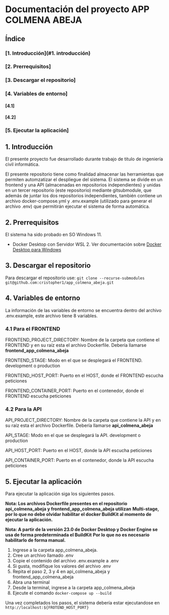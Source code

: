 # Documentación del proyecto APP COLMENA ABEJA

## Índice

### [1. Introducción](#1. introducción)

### [2. Prerrequisitos]

### [3. Descargar el repositorio]

### [4. Variables de entorno]

#### [4.1]

#### [4.2]

### [5. Ejecutar la aplicación]

## 1. Introducción

El presente proyecto fue desarrollado durante trabajo de titulo de ingeniería civil informática.

El presente repositorio tiene como finalidad almacenar las herramientas que permiten automzatizar el
despliegue del sistema. El sistema se divide en un frontend y una API (almacenadas en repositorios independientes)
y unidas en un tercer repositorio (este repositorio) mediante gitsubmodule, que además de juntar los dos
repositorios independientes, también contiene un archivo docker-compose.yml y .env.example (utilizado
para generar el archivo .env) que permitirán ejecutar el sistema de forma automática.

## 2. Prerrequisitos

El sistema ha sido probado en SO Windows 11.

* Docker Desktop con Servidor WSL 2. Ver documentación sobre [Docker Desktop para Windows](https://docs.docker.com/desktop/install/windows-install/)

## 3. Descargar el repositorio

Para descargar el repositorio use: `git clone --recurse-submodules git@github.com:cristopher1/app_colmena_abeja.git`

## 4. Variables de entorno

La información de las variables de entorno se encuentra dentro del archivo .env.example, este archivo
tiene 8 variables.

### 4.1 Para el FRONTEND

FRONTEND_PROJECT_DIRECTORY: Nombre de la carpeta que contiene el FRONTEND y en su raíz esta el
archivo Dockerfile. Debería llamarse **frontend_app_colmena_abeja**

FRONTEND_STAGE: Modo en el que se desplegará el FRONTEND. development o production

FRONTEND_HOST_PORT: Puerto en el HOST, donde el FRONTEND escucha peticiones

FRONTEND_CONTAINER_PORT: Puerto en el contenedor, donde el FRONTEND escucha peticiones

### 4.2 Para la API

API_PROJECT_DIRECTORY: Nombre de la carpeta que contiene la API y en su raíz esta el
archivo Dockerfile. Debería llamarse **api_colmena_abeja**

API_STAGE: Modo en el que se desplegará la API. development o production

API_HOST_PORT: Puerto en el HOST, donde la API escucha peticiones

API_CONTAINER_PORT: Puerto en el contenedor, donde la API escucha peticiones

## 5. Ejecutar la aplicación

Para ejecutar la aplicación siga los siguientes pasos.

**Nota: Los archivos Dockerfile presentes en el repositorio api_colmena_abeja y frontend_app_colmena_abeja utilizan**
**Multi-stage, por lo que no debe olvidar habilitar el docker BuildKit al momento de ejecutar la aplicación.**

**Nota: A partir de la versión 23.0 de Docker Desktop y Docker Engine se usa de forma predeterminada el BuildKit**
**Por lo que no es necesario habilitarlo de forma manual.**

1. Ingrese a la carpeta app_colmena_abeja.
2. Cree un archivo llamado .env
3. Copie el contenido del archivo .env.example a .env
4. Si gusta, modifique los valores del archivo .env
5. Repita el paso 2, 3 y 4 en api_colmena_abeja y frontend_app_colmena_abeja
6. Abra una terminal
7. Desde la terminal, ingrese a la carpeta app_colmena_abeja
8. Ejecute el comando `docker-compose up --build`

Una vez completados los pasos, el sistema debería estar ejecutandose en `http://localhost:${FROTEND_HOST_PORT}`
